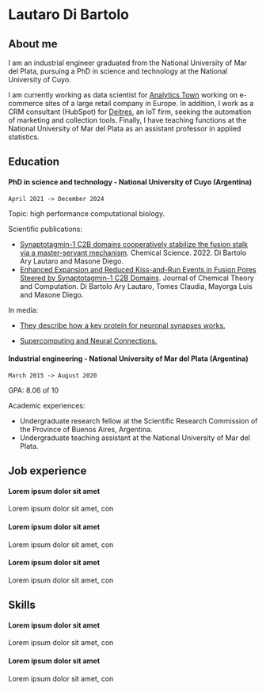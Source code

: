 # Lautaro Di Bartolo

## About me

I am an industrial engineer graduated from the National University of Mar del Plata, pursuing a PhD in science and technology at the National University of Cuyo.

I am currently working as data scientist for [Analytics Town](https://www.analyticstown.com/en/home/) working on e-commerce sites of a large retail company in Europe. In addition, I work as a CRM consultant (HubSpot) for [Deitres](https://www.deitres.com), an IoT firm, seeking the automation of marketing and collection tools. Finally, I have teaching functions at the National University of Mar del Plata as an assistant professor in applied statistics.

## Education

#### PhD in science and technology - National University of Cuyo (Argentina)

`April 2021 -> December 2024`

Topic: high performance computational biology.

Scientific publications:
* [Synaptotagmin-1 C2B domains cooperatively stabilize the fusion stalk via a master-servant mechanism](https://pubs.rsc.org/en/content/articlehtml/2022/sc/d1sc06711g). Chemical Science. 2022. Di Bartolo Ary Lautaro and Masone Diego.
* [Enhanced Expansion and Reduced Kiss-and-Run Events in Fusion Pores Steered by Synaptotagmin-1 C2B Domains](https://pubs.acs.org/doi/abs/10.1021/acs.jctc.2c00424). Journal of Chemical Theory and Computation. Di Bartolo Ary Lautaro, Tomes Claudia, Mayorga Luis and Masone Diego.

In media:
* [They describe how a key protein for neuronal synapses works.](https://www.uncuyo.edu.ar/prensa/ciencia-argentina-describen-como-funda-una-proteina-key-para-la-sinapsis-neuronal23)

* [Supercomputing and Neural Connections.](https://ccad.unc.edu.ar/2022/03/29/serafin-supercomputacion-y-conexiones-neuronales/)

#### Industrial engineering - National University of Mar del Plata (Argentina)

`March 2015 -> August 2020` 

GPA: 8.06 of 10

Academic experiences:
* Undergraduate research fellow at the Scientific Research Commission of the Province of Buenos Aires, Argentina.
* Undergraduate teaching assistant at the National University of Mar del Plata.

## Job experience

#### Lorem ipsum dolor sit amet

Lorem ipsum dolor sit amet, con

#### Lorem ipsum dolor sit amet

Lorem ipsum dolor sit amet, con

#### Lorem ipsum dolor sit amet

Lorem ipsum dolor sit amet, con

## Skills

#### Lorem ipsum dolor sit amet

Lorem ipsum dolor sit amet, con

#### Lorem ipsum dolor sit amet

Lorem ipsum dolor sit amet, con
